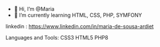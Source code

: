 - 👋 Hi, I’m @Maria
- 🌱 I’m currently learning HTML, CSS, PHP, SYMFONY

linkedin : https://www.linkedin.com/in/maria-de-sousa-ardiet

Languages and Tools:
CSS3 HTML5 PHP8

<!---
Maria-dsa/Maria-dsa is a ✨ special ✨ repository because its `README.md` (this file) appears on your GitHub profile.
You can click the Preview link to take a look at your changes.
--->
